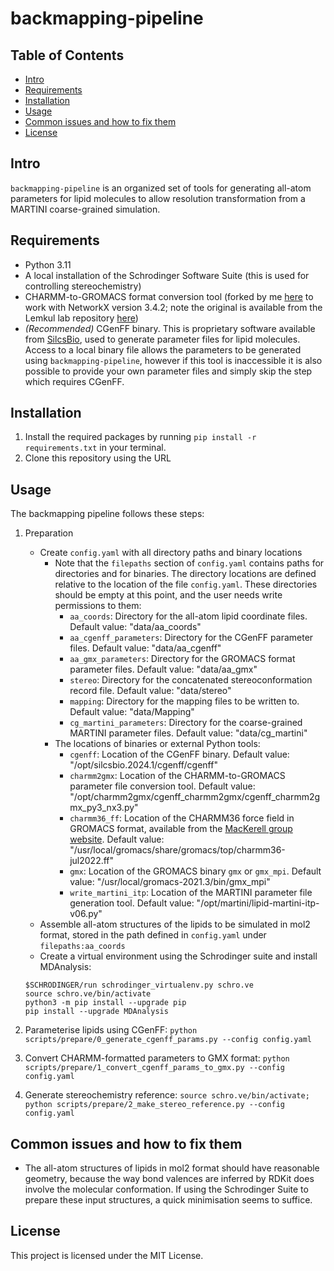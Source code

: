 # backmapping-pipeline

## Table of Contents
- [Intro](#intro)
- [Requirements](#requirements)
- [Installation](#installation)
- [Usage](#usage)
- [Common issues and how to fix them](#common-issues-and-how-to-fix-them)
- [License](#license)

## Intro
`backmapping-pipeline` is an organized set of tools for generating all-atom parameters for lipid molecules to allow resolution transformation from a MARTINI coarse-grained simulation.

## Requirements
* Python 3.11
* A local installation of the Schrodinger Software Suite (this is used for controlling stereochemistry)
* CHARMM-to-GROMACS format conversion tool (forked by me [here](https://github.com/tamir-dingjan/cgenff_charmm2gmx/blob/main/cgenff_charmm2gmx_py3_nx3.py) to work with NetworkX version 3.4.2; note the original is available from the Lemkul lab repository [here](https://github.com/Lemkul-Lab/cgenff_charmm2gmx/blob/main/cgenff_charmm2gmx_py3_nx2.py))
* *(Recommended)* CGenFF binary. This is proprietary software available from [SilcsBio](https://app.cgenff.com/homepage), used to generate parameter files for lipid molecules. Access to a local binary file allows the parameters to be generated using `backmapping-pipeline`, however if this tool is inaccessible it is also possible to provide your own parameter files and simply skip the step which requires CGenFF.

## Installation
1. Install the required packages by running `pip install -r requirements.txt` in your terminal.
2. Clone this repository using the URL

## Usage
The backmapping pipeline follows these steps:

1. Preparation
    - Create `config.yaml` with all directory paths and binary locations
        - Note that the `filepaths` section of `config.yaml` contains paths for directories and for binaries. The directory locations are defined relative to the location of the file `config.yaml`. These directories should be empty at this point, and the user needs write permissions to them:
            - `aa_coords`: Directory for the all-atom lipid coordinate files. Default value: "data/aa_coords"
            - `aa_cgenff_parameters`: Directory for the CGenFF parameter files. Default value: "data/aa_cgenff"
            - `aa_gmx_parameters`: Directory for the GROMACS format parameter files. Default value: "data/aa_gmx"
            - `stereo`: Directory for the concatenated stereoconformation record file. Default value: "data/stereo"
            - `mapping`: Directory for the mapping files to be written to. Default value: "data/Mapping"
            - `cg_martini_parameters`: Directory for the coarse-grained MARTINI parameter files. Default value: "data/cg_martini"
        - The locations of binaries or external Python tools:
            - `cgenff`: Location of the CGenFF binary. Default value: "/opt/silcsbio.2024.1/cgenff/cgenff"
            - `charmm2gmx`: Location of the CHARMM-to-GROMACS parameter file conversion tool. Default value: "/opt/charmm2gmx/cgenff_charmm2gmx/cgenff_charmm2gmx_py3_nx3.py"
            - `charmm36_ff`: Location of the CHARMM36 force field in GROMACS format, available from the [MacKerell group website](https://mackerell.umaryland.edu/charmm_ff.shtml#gromacs). Default value: "/usr/local/gromacs/share/gromacs/top/charmm36-jul2022.ff"
            - `gmx`: Location of the GROMACS binary `gmx` or `gmx_mpi`. Default value: "/usr/local/gromacs-2021.3/bin/gmx_mpi"
            - `write_martini_itp`: Location of the MARTINI parameter file generation tool. Default value: "/opt/martini/lipid-martini-itp-v06.py"
    - Assemble all-atom structures of the lipids to be simulated in mol2 format, stored in the path defined in `config.yaml` under `filepaths:aa_coords`
    - Create a virtual environment using the Schrodinger suite and install MDAnalysis:
    ```
    $SCHRODINGER/run schrodinger_virtualenv.py schro.ve
    source schro.ve/bin/activate
    python3 -m pip install --upgrade pip
    pip install --upgrade MDAnalysis
    ```


2. Parameterise lipids using CGenFF: `python scripts/prepare/0_generate_cgenff_params.py --config config.yaml`

3. Convert CHARMM-formatted parameters to GMX format: `python scripts/prepare/1_convert_cgenff_params_to_gmx.py --config config.yaml`

4. Generate stereochemistry reference: `source schro.ve/bin/activate; python scripts/prepare/2_make_stereo_reference.py --config config.yaml`


## Common issues and how to fix them
- The all-atom structures of lipids in mol2 format should have reasonable geometry, because the way bond valences are inferred by RDKit does involve the molecular conformation. If using the Schrodinger Suite to prepare these input structures, a quick minimisation seems to suffice.


## License
This project is licensed under the MIT License.